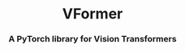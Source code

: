 <h1 align="center">VFormer</h1>
<h3 align="center">A PyTorch library for Vision Transformers</h3>

<div align='center>

[![Build status](https://github.com/SforAiDl/vformer/actions/workflows/package-test.yml/badge.svg)](https://github.com/SforAiDl/vformer/actions/workflows/package-test.yml)

</div>

### Getting Started

Read the contributing guidelines in `CONTRIBUTING.rst` to learn how to start contributing.